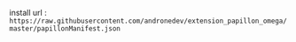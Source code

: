install url : `https://raw.githubusercontent.com/andronedev/extension_papillon_omega/master/papillonManifest.json`
